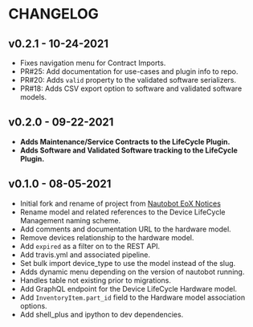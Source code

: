 # CHANGELOG

## v0.2.1 - 10-24-2021
- Fixes navigation menu for Contract Imports.
- PR#25: Add documentation for use-cases and plugin info to repo.
- PR#20: Adds `valid` property to the validated software serializers. 
- PR#18: Adds CSV export option to software and validated software models.

## v0.2.0 - 09-22-2021
- **Adds Maintenance/Service Contracts to the LifeCycle Plugin.**
- **Adds Software and Validated Software tracking to the LifeCycle Plugin.**


## v0.1.0 - 08-05-2021
- Initial fork and rename of project from [Nautobot EoX Notices](https://github.com/FragmentedPacket/nautobot-eox-notices)
- Rename model and related references to the Device LifeCycle Management naming scheme. 
- Add comments and documentation URL to the hardware model.
- Remove devices relationship to the hardware model.
- Add `expired` as a filter on to the REST API.
- Add travis.yml and associated pipeline.
- Set bulk import device_type to use the model instead of the slug.
- Adds dynamic menu depending on the version of nautobot running.
- Handles table not existing prior to migrations.
- Add GraphQL endpoint for the Device LifeCycle Hardware model.
- Add `InventoryItem.part_id` field to the Hardware model association options.
- Add shell_plus and ipython to dev dependencies. 

